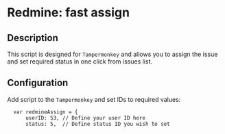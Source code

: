 # Redmine: fast assign

## Description
This script is designed for ```Tampermonkey``` and allows you to assign the issue
and set required status in one click from issues list.

## Configuration
Add script to the ```Tampermonkey``` and set IDs to required values:

```JS
  var redmineAssign = {
      userID: 53, // Define your user ID here
      status: 5,  // Define status ID you wish to set
```

